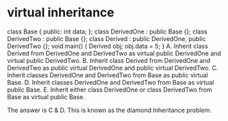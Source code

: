 
# virtual inheritance

class Base
{
   public:
     int data;
};
class DerivedOne : public Base {};
class DerivedTwo : public Base {};
class Derived : public DerivedOne, public DerivedTwo {};
void main()
{
   Derived obj;
   obj.data = 5;
}
A. Inherit class Derived from DerivedOne and DerivedTwo as virtual public DerivedOne and virtual public DerivedTwo.
B. Inherit class Derived from DerivedOne and DerivedTwo as public virtual DerivedOne and public virtual DerivedTwo.
C. Inherit classes DerivedOne and DerivedTwo from Base as public virtual Base.
D. Inherit classes DerivedOne and DerivedTwo from Base as virtual public Base.
E. Inherit either class DerivedOne or class DerivedTwo from Base as virtual public Base.

The answer is C & D. This is known as the diamond Inheritance problem.
